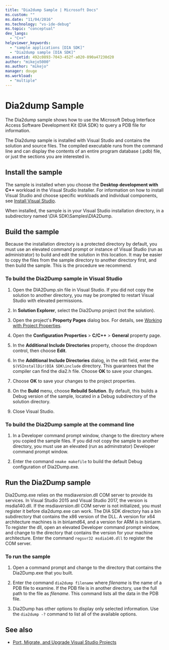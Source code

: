 ```yaml
---
title: "Dia2dump Sample | Microsoft Docs"
ms.custom: ""
ms.date: "11/04/2016"
ms.technology: "vs-ide-debug"
ms.topic: "conceptual"
dev_langs:
  - "C++"
helpviewer_keywords:
  - "sample applications [DIA SDK]"
  - "Dia2dump sample [DIA SDK]"
ms.assetid: 492c0893-7043-452f-a020-890a47230d20
author: "mikejo5000"
ms.author: "mikejo"
manager: douge
ms.workload:
  - "multiple"
---
```

# Dia2dump Sample

The Dia2dump sample shows how to use the Microsoft Debug Interface Access Software Development Kit (DIA SDK) to query a PDB file for information.

The Dia2dump sample is installed with Visual Studio and contains the solution and source files. The compiled executable runs from the command line and can display the contents of an entire program database (.pdb) file, or just the sections you are interested in.

## Install the sample

The sample is installed when you choose the **Desktop development with C++** workload in the Visual Studio Installer. For information on how to install Visual Studio and choose specific workloads and individual components, see [Install Visual Studio](../../install/install-visual-studio.md).

When installed, the sample is in your Visual Studio installation directory, in a subdirectory named \DIA SDK\Samples\DIA2Dump.

## Build the sample

Because the installation directory is a protected directory by default, you must use an elevated command prompt or instance of Visual Studio (run as administrator) to build and edit the solution in this location. It may be easier to copy the files from the sample directory to another directory first, and then build the sample. This is the procedure we recommend.

### To build the Dia2Dump sample in Visual Studio

1. Open the DIA2Dump.sln file in Visual Studio. If you did not copy the solution to another directory, you may be prompted to restart Visual Studio with elevated permissions.

1. In **Solution Explorer**, select the Dia2Dump project (not the solution).

1. Open the project's **Property Pages** dialog box. For details, see [Working with Project Properties](/cpp/ide/working-with-project-properties).

1. Open the **Configuration Properties** > **C/C++** > **General** property page.

1. In the **Additional Include Directories** property, choose the dropdown control, then choose **Edit**.

1. In the **Additional Include Directories** dialog, in the edit field, enter the `$(VSInstallDir)DIA SDK\include` directory. This guarantees that the compiler can find the dia2.h file. Choose **OK** to save your changes.

1. Choose **OK** to save your changes to the project properties.

1. On the **Build** menu, choose **Rebuild Solution**. By default, this builds a Debug version of the sample, located in a Debug subdirectory of the solution directory.

1. Close Visual Studio.

### To build the Dia2Dump sample at the command line

1. In a Developer command prompt window, change to the directory where you copied the sample files. If you did not copy the sample to another directory, you must use an elevated (run as adminstrator) Developer command prompt window.

1. Enter the command `nmake makefile` to build the default Debug configuration of Dia2Dump.exe.

## Run the Dia2Dump sample

Dia2Dump.exe relies on the msdia*version*.dll COM server to provide its services. In Visual Studio 2015 and Visual Studio 2017, the version is msdia140.dll. If the msdia*version*.dll COM server is not initialized, you must register it before dia2dump.exe can work. The DIA SDK directory has a bin subdirectory that contains the x86 version of the DLL. A version for x64 architecture machines is in bin\amd64, and a version for ARM is in bin\arm. To register the dll, open an elevated Developer command prompt window, and change to the directory that contains the version for your machine architecture. Enter the command `regsvr32 msdia140.dll` to register the COM server.

### To run the sample

1. Open a command prompt and change to the directory that contains the Dia2Dump.exe that you built.

1. Enter the command `dia2dump filename` where *filename* is the name of a PDB file to examine. If the PDB file is in another directory, use the full path to the file as *filename*. This command lists all the data in the PDB file.

1. Dia2Dump has other options to display only selected information. Use the `dia2dump -?` command to list all of the available options.

## See also

- [Port, Migrate, and Upgrade Visual Studio Projects](../../porting/port-migrate-and-upgrade-visual-studio-projects.md)
